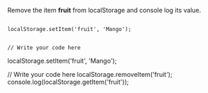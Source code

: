 Remove the item **fruit** from localStorage and
console log its value.

<codeblock language="javascript" type="exercise" testMode="fixedInput">
<code>
localStorage.setItem('fruit', 'Mango');

// Write your code here
</code>

<solution>
localStorage.setItem('fruit', 'Mango');

// Write your code here
localStorage.removeItem('fruit');
console.log(localStorage.getItem('fruit'));
</solution>
</codeblock>
